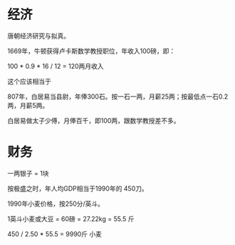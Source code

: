 经济
======

唐朝经济研究与拟真。

1669年，牛顿获得卢卡斯数学教授职位，年收入100磅，即：

100 * 0.9 * 16 / 12 = 120两月收入

这个应该相当于

807年，白居易当县尉，年俸300石。按一石一两，月薪25两；按最低点一石0.2两，月薪5两。

白居易做太子少傅，月俸百千，即100两，跟数学教授差不多。
# 财务

一两银子 = 1块

按极盛之时，年人均GDP相当于1990年的 450刀。

1990年小麦价格，按250分/英斗。

1英斗小麦或大豆 = 60磅 = 27.22kg = 55.5 斤

450 / 2.50 * 55.5 = 9990斤 小麦